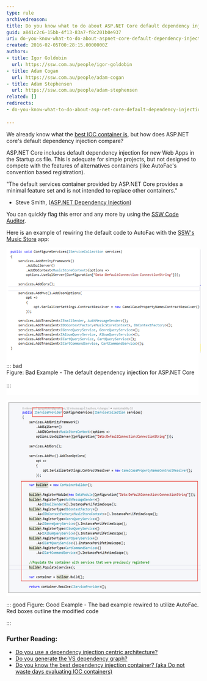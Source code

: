 ```yaml
---
type: rule
archivedreason: 
title: Do you know what to do about ASP.NET Core default dependency injection?
guid: a841c2c6-15bb-4f13-83a7-f8c201b0e937
uri: do-you-know-what-to-do-about-aspnet-core-default-dependency-injection
created: 2016-02-05T00:28:15.0000000Z
authors:
- title: Igor Goldobin
  url: https://ssw.com.au/people/igor-goldobin
- title: Adam Cogan
  url: https://ssw.com.au/people/adam-cogan
- title: Adam Stephensen
  url: https://ssw.com.au/people/adam-stephensen
related: []
redirects:
- do-you-know-what-to-do-about-asp-net-core-default-dependency-injection

---
```


We already know what the [best IOC container is](/_layouts/15/FIXUPREDIRECT.ASPX?WebId=3dfc0e07-e23a-4cbb-aac2-e778b71166a2&TermSetId=07da3ddf-0924-4cd2-a6d4-a4809ae20160&TermId=0aa194e1-2de9-4ed1-b430-444109d65a50), but how does ASP.NET core's default dependency injection compare?

ASP.NET Core includes default dependency injection for new Web Apps in the Startup.cs file. This is adequate for simple projects, but not designed to compete with the features of alternatives containers (like AutoFac's convention based registration).

"The default services container provided by ASP.NET Core provides a minimal feature set and is not intended to replace other containers."

- Steve Smith, ([ASP.NET Dependency Injection](http://docs.asp.net/en/latest/fundamentals/dependency-injection.html))

<!--endintro-->

You can quickly flag this error and any more by using the [SSW Code Auditor](https://www.ssw.com.au/ssw/CodeAuditor/).

Here is an example of rewiring the default code to AutoFac with the [SSW's Music Store](https://github.com/SSWConsulting/enterprise-musicstore-ui-angular2)  app:
<dl class="ssw15-rteElement-ImageArea" style="background-color:#ffffff;"><img src="SSW-DependencyInjection-Example-Default-Bad.png" alt="SSW-DependencyInjection-Example-Default-Bad.png" style="margin:5px;"><br><br>::: bad<br>Figure: Bad Example - The default dependency injection for ASP.NET Core<br><br>:::<br><br></dl><dl class="ssw15-rteElement-ImageArea" style="background-color:#ffffff;"><img src="SSW-DependencyInjection-Example-Default-Good.png" alt="SSW-DependencyInjection-Example-Default-Good.png" style="margin:5px;width:614px;height:499px;"></dl>

::: good
Figure: Good Example - The bad example rewired to utilize AutoFac. Red boxes outline the modified code


:::


### Further Reading:

* [Do you use a dependency injection centric architecture?](/Use-a-Dependency-Injection-Centric-Architecture)
* [Do you generate the VS dependency graph?](/Pages/DoYouGenerateTheVSDependencyGraph.aspx)
* [Do you know the best dependency injection container? (aka Do not waste days evaluating IOC containers)](/Do-You-Know-the-Best-Dependency-Injection-Container)
